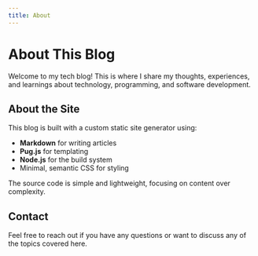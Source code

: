 ```yaml
---
title: About
---
```


# About This Blog

Welcome to my tech blog! This is where I share my thoughts, experiences, and learnings about technology, programming, and software development.

## About the Site

This blog is built with a custom static site generator using:

- **Markdown** for writing articles
- **Pug.js** for templating
- **Node.js** for the build system
- Minimal, semantic CSS for styling

The source code is simple and lightweight, focusing on content over complexity.

## Contact

Feel free to reach out if you have any questions or want to discuss any of the topics covered here.

